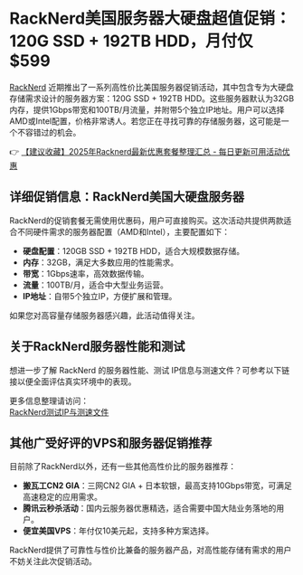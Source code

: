 # RackNerd美国服务器大硬盘超值促销：120G SSD + 192TB HDD，月付仅 $599

[RackNerd](https://bit.ly/Rack_Nerd) 近期推出了一系列高性价比美国服务器促销活动，其中包含专为大硬盘存储需求设计的服务器方案：120G SSD + 192TB HDD。这些服务器默认为32GB内存，提供1Gbps带宽和100TB/月流量，并附带5个独立IP地址。用户可以选择AMD或Intel配置，价格非常诱人。若您正在寻找可靠的存储服务器，这可能是一个不容错过的机会。

👉 [【建议收藏】2025年Racknerd最新优惠套餐整理汇总 - 每日更新可用活动优惠](https://bit.ly/Rack_Nerd)

## 详细促销信息：RackNerd美国大硬盘服务器

RackNerd的促销套餐无需使用优惠码，用户可直接购买。这次活动共提供两款适合不同硬件需求的服务器配置（AMD和Intel），主要配置如下：
- **硬盘配置**：120GB SSD + 192TB HDD，适合大规模数据存储。
- **内存**：32GB，满足大多数应用的性能需求。
- **带宽**：1Gbps速率，高效数据传输。
- **流量**：100TB/月，适合中大型业务运营。
- **IP地址**：自带5个独立IP，方便扩展和管理。

如果您对高容量存储服务器感兴趣，此活动值得关注。

## 关于RackNerd服务器性能和测试

想进一步了解 RackNerd 的服务器性能、测试 IP信息与测速文件？可参考以下链接以便全面评估真实环境中的表现。

更多信息整理请访问：  
[RackNerd测试IP与测速文件](https://bit.ly/Rack_Nerd)

## 其他广受好评的VPS和服务器促销推荐

目前除了RackNerd以外，还有一些其他高性价比的服务器推荐：

- **搬瓦工CN2 GIA**：三网CN2 GIA + 日本软银，最高支持10Gbps带宽，可满足高速稳定的应用需求。
- **腾讯云秒杀活动**：国内云服务器优惠精选，适合需要中国大陆业务落地的用户。
- **便宜美国VPS**：年付仅10美元起，支持多种方案选择。

RackNerd提供了可靠性与性价比兼备的服务器产品，对高性能存储有需求的用户不妨关注此次促销活动。
